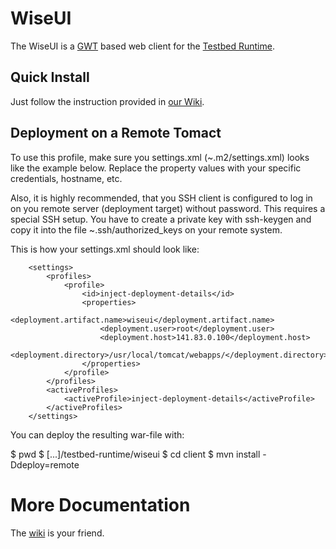 WiseUI
========

The WiseUI is a [GWT][gwt] based web client for the [Testbed Runtime][testbedruntime].


Quick Install
---------------------------
Just follow the instruction provided in [our Wiki][quick].


Deployment on a Remote Tomact
-----------------------------
To use this profile, make sure you settings.xml (~.m2/settings.xml) looks like the example below. Replace the property values with your specific credentials, hostname, etc.

Also, it is highly recommended, that you SSH client is configured to log in on you remote server (deployment target) without password. This requires a special SSH setup. You have to create a private key with ssh-keygen and copy it into the file ~.ssh/authorized_keys on your remote system.

This is how your settings.xml should look like:

        <settings>
            <profiles>
                <profile>
                    <id>inject-deployment-details</id>
                    <properties>
                        <deployment.artifact.name>wiseui</deployment.artifact.name>
                        <deployment.user>root</deployment.user>
                        <deployment.host>141.83.0.100</deployment.host>
                        <deployment.directory>/usr/local/tomcat/webapps/</deployment.directory>
                    </properties>
                </profile>
            </profiles>
            <activeProfiles>
                <activeProfile>inject-deployment-details</activeProfile>
            </activeProfiles>
        </settings>

You can deploy the resulting war-file with:

$ pwd
$ [...]/testbed-runtime/wiseui
$ cd client
$ mvn install -Ddeploy=remote


More Documentation
==================
The [wiki][] is your friend.


[gwt]:http://code.google.com/webtoolkit/doc/2.1/DevGuide.html
[wiki]:https://www.itm.uni-luebeck.de/projects/testbed-runtime/wiki/WisebedWebUiDesign
[quick]:https://www.itm.uni-luebeck.de/projects/testbed-runtime/wiki/WisebedWebUiDevQuickStart
[testbedruntime]:https://github.com/itm/testbed-runtime
